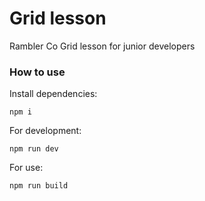 # Grid lesson

Rambler Co Grid lesson for junior developers

### How to use

Install dependencies:

`npm i`

For development:

`npm run dev`

For use:

`npm run build`